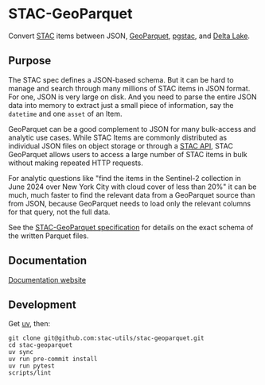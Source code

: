# STAC-GeoParquet

Convert [STAC](https://stacspec.org/en) items between JSON, [GeoParquet](https://geoparquet.org/), [pgstac](https://github.com/stac-utils/pgstac), and [Delta Lake](https://delta.io/).

## Purpose

The STAC spec defines a JSON-based schema.
But it can be hard to manage and search through many millions of STAC items in JSON format.
For one, JSON is very large on disk.
And you need to parse the entire JSON data into memory to extract just a small piece of information, say the `datetime` and one `asset` of an Item.

GeoParquet can be a good complement to JSON for many bulk-access and analytic use cases.
While STAC Items are commonly distributed as individual JSON files on object storage or through a [STAC API](https://github.com/radiantearth/stac-api-spec), STAC GeoParquet allows users to access a large number of STAC items in bulk without making repeated HTTP requests.

For analytic questions like "find the items in the Sentinel-2 collection in June 2024 over New York City with cloud cover of less than 20%" it can be much, much faster to find the relevant data from a GeoParquet source than from JSON, because GeoParquet needs to load only the relevant columns for that query, not the full data.

See the [STAC-GeoParquet specification](./spec/stac-geoparquet-spec.md) for details on the exact schema of the written Parquet files.

## Documentation

[Documentation website](https://stac-utils.github.io/stac-geoparquet/)

## Development

Get [uv](https://docs.astral.sh/uv/getting-started/installation/), then:

```shell
git clone git@github.com:stac-utils/stac-geoparquet.git
cd stac-geoparquet
uv sync
uv run pre-commit install
uv run pytest
scripts/lint
```
